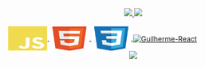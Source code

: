 <div align="center">
  <a href="https://github.com/Guilherme-Barreto" style="display: inline_block">
  <img height="180em" src="https://github-readme-stats.vercel.app/api?username=Guilherme-Barreto&show_icons=true&theme=dark&include_all_commits=true&count_private=true"/>
  <img height="180em" src="https://github-readme-stats.vercel.app/api/top-langs/?username=Guilherme-Barreto&layout=compact&langs_count=7&theme=dark"/>
</div>
<div style="display: inline_block"><br>
  <img align="center" alt="Guilherme-JS" height="50" width="80" src="https://raw.githubusercontent.com/devicons/devicon/master/icons/javascript/javascript-plain.svg">
  <img align="center" alt="Guilherme-HTML" height="50" width="80" src="https://raw.githubusercontent.com/devicons/devicon/master/icons/html5/html5-original.svg">
  <img align="center" alt="Guilherme-CSS" height="50" width="80" src="https://raw.githubusercontent.com/devicons/devicon/master/icons/css3/css3-original.svg">
  <img align="center" alt="Guilherme-React" height="50" width="80" src="https://cdn.jsdelivr.net/gh/devicons/devicon/icons/react/react-original.svg">
</div>

<div align="center">
  <img src="https://media.tenor.com/pZoT57d47lYAAAAM/hanako-kun-toilet-bound-hanako-kun-characters.gif" height="180em">
</div>
